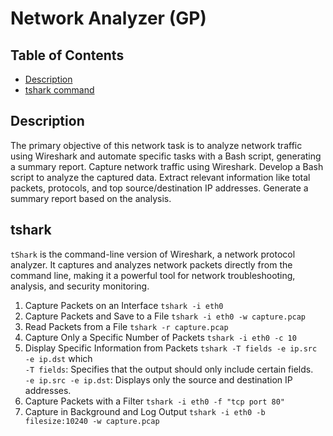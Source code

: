 # Network Analyzer (GP)

## Table of Contents 
- [Description](#description) 
- [tshark command](#tshark-command) 

## Description
The primary objective of this network task is to analyze network traffic using Wireshark and automate specific tasks with a Bash script, generating a summary report. Capture network traffic using Wireshark.
Develop a Bash script to analyze the captured data. Extract relevant information like total packets, protocols, and top source/destination IP addresses. Generate a summary report based on the analysis.

## tshark
`tShark` is the command-line version of Wireshark, a network protocol analyzer. It captures and analyzes network packets directly from the command line, making it a powerful tool for network troubleshooting, analysis, and security monitoring.

1. Capture Packets on an Interface `tshark -i eth0`
2. Capture Packets and Save to a File `tshark -i eth0 -w capture.pcap`
3. Read Packets from a File `tshark -r capture.pcap`
4. Capture Only a Specific Number of Packets `tshark -i eth0 -c 10`
5. Display Specific Information from Packets `tshark -T fields -e ip.src -e ip.dst` which <br />
`-T fields`: Specifies that the output should only include certain fields. <br />
`-e ip.src -e ip.dst`: Displays only the source and destination IP addresses. <br />
6. Capture Packets with a Filter `tshark -i eth0 -f "tcp port 80"`
7. Capture in Background and Log Output `tshark -i eth0 -b filesize:10240 -w capture.pcap`